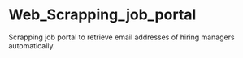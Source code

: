 # Web_Scrapping_job_portal
Scrapping job portal to retrieve email addresses of hiring managers automatically.
